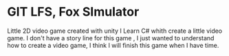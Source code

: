 # GIT LFS, Fox SImulator
 Little 2D video game created with unity  I Learn C# whith create a little video game.  I don't have a story line for this game , I just wanted to understand how to create a video game, I think I will finish this game when I have time.
